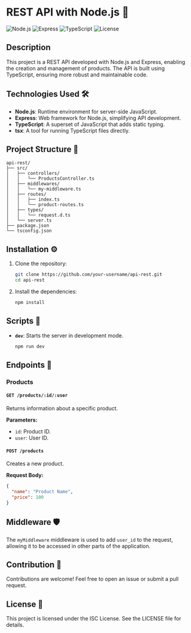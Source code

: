 # REST API with Node.js 🚀

![Node.js](https://img.shields.io/badge/Node.js-v16.0.0-green)
![Express](https://img.shields.io/badge/Express-v4.19.2-blue)
![TypeScript](https://img.shields.io/badge/TypeScript-v5.5.4-blueviolet)
![License](https://img.shields.io/badge/License-ISC-blue)

## Description

This project is a REST API developed with Node.js and Express, enabling the creation and management of products. The API is built using TypeScript, ensuring more robust and maintainable code.

## Technologies Used 🛠️

- **Node.js**: Runtime environment for server-side JavaScript.
- **Express**: Web framework for Node.js, simplifying API development.
- **TypeScript**: A superset of JavaScript that adds static typing.
- **tsx**: A tool for running TypeScript files directly.

## Project Structure 📁

```
api-rest/
├── src/
│   ├── controllers/
│   │   └── ProductsController.ts
│   ├── middlewares/
│   │   └── my-middleware.ts
│   ├── routes/
│   │   ├── index.ts
│   │   └── product-routes.ts
│   ├── types/
│   │   └── request.d.ts
│   └── server.ts
├── package.json
└── tsconfig.json
```

## Installation ⚙️

1. Clone the repository:

   ```bash
   git clone https://github.com/your-username/api-rest.git
   cd api-rest
   ```

2. Install the dependencies:

   ```bash
   npm install
   ```

## Scripts 📝

- **`dev`**: Starts the server in development mode.

   ```bash
   npm run dev
   ```

## Endpoints 📡

### Products

#### `GET /products/:id/:user`

Returns information about a specific product.

**Parameters:**

- `id`: Product ID.
- `user`: User ID.

#### `POST /products`

Creates a new product.

**Request Body:**

```json
{
  "name": "Product Name",
  "price": 100
}
```

## Middleware 🛡️

The `myMiddleware` middleware is used to add `user_id` to the request, allowing it to be accessed in other parts of the application.

## Contribution 🤝

Contributions are welcome! Feel free to open an issue or submit a pull request.

## License 📜

This project is licensed under the ISC License. See the LICENSE file for details.
